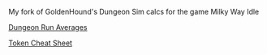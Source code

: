 My fork of GoldenHound's Dungeon Sim calcs for the game Milky Way Idle

[Dungeon Run Averages](DungeonAverage.html)

[Token Cheat Sheet](dungeon.html)